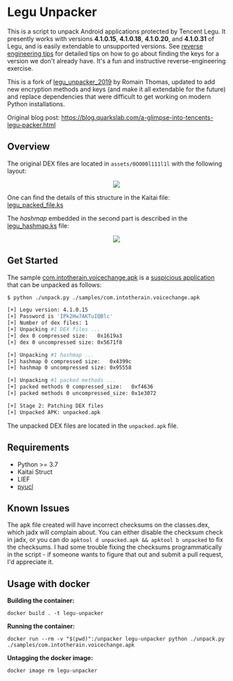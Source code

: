 # Legu Unpacker

This is a script to unpack Android applications protected by Tencent Legu. It presently works with versions
**4.1.0.15**, **4.1.0.18**, **4.1.0.20**, and **4.1.0.31** of Legu, and is easily extendable to unsupported versions. See [reverse engineering tips](reverse_engineering_tips/reverse_engineering_tips.md) for detailed tips on how to go about finding the keys for a version we don't already have. It's a fun and instructive reverse-engineering exercise.

This is a fork of [legu_unpacker_2019](https://github.com/quarkslab/legu_unpacker_2019) by Romain Thomas, updated to add new encryption methods and keys (and make it all extendable for the future) and replace dependencies that were difficult to get working on modern Python installations.

Original blog post: https://blog.quarkslab.com/a-glimpse-into-tencents-legu-packer.html

## Overview

The original DEX files are located in ``assets/0OO00l111l1l`` with the following layout:

<p align="center" >
<img src="imgs/packed_file.png"/><br />
</p>

One can find the details of this structure in the Kaitai file: [legu_packed_file.ks](./legu_packed_file.ksy)

The *hashmap* embedded in the second part is described in the [legu_hashmap.ks](./legu_hashmap.ksy) file:

<p align="center" >
<img src="imgs/hashmap.png"/><br />
</p>


## Get Started

The sample [com.intotherain.voicechange.apk](./samples/com.intotherain.voicechange.apk) is a [suspicious application](https://www.virustotal.com/gui/file/708e6967920dcf2789b7183d714e73ab79a2f8b3ca71929b12aadeb2c58c2867/detection)
that can be unpacked as follows:

```bash
$ python ./unpack.py ./samples/com.intotherain.voicechange.apk

[+] Legu version: 4.1.0.15
[+] Password is 'IPk2Hw7AKTuIQBlc'
[+] Number of dex files: 1
[+] Unpacking #1 DEX files ...
[+] dex 0 compressed size:   0x1619a3
[+] dex 0 uncompressed size: 0x5671f8

[+] Unpacking #1 hashmap ...
[+] hashmap 0 compressed size:   0x4399c
[+] hashmap 0 uncompressed size: 0x95558

[+] Unpacking #1 packed methods ...
[+] packed methods 0 compressed_size:   0xf4636
[+] packed methods 0 uncompressed_size: 0x1e3072

[+] Stage 2: Patching DEX files
[+] Unpacked APK: unpacked.apk
```

The unpacked DEX files are located in the ``unpacked.apk`` file.

## Requirements

- Python >= 3.7
- Kaitai Struct
- LIEF
- [pyucl](https://github.com/jap/pyucl)

## Known Issues

The apk file created will have incorrect checksums on the classes.dex, which jadx will complain about. You can either disable the checksum check in jadx, or you can do `apktool d unpacked.apk && apktool b unpacked` to fix the checksums. I had some trouble fixing the checksums programmatically in the script - if someone wants to figure that out and submit a pull request, I'd appreciate it.

## Usage with docker

**Building the container:**

```
docker build . -t legu-unpacker
```

**Running the container:**

```
docker run --rm -v "$(pwd)":/unpacker legu-unpacker python ./unpack.py ./samples/com.intotherain.voicechange.apk
```

**Untagging the docker image:**

```
docker image rm legu-unpacker
```
